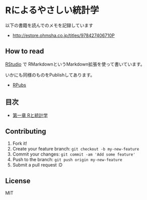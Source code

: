 # Rによるやさしい統計学

以下の書籍を読んでのメモを記録しています

* http://estore.ohmsha.co.jp/titles/978427406710P

## How to read

[RStudio](http://www.rstudio.com/ "RStudio") で RMarkdownというMarkdown拡張を使って書いています。

いかにも同様のものをPublishしてあります。

* [RPubs](http://rpubs.com/azu "RPubs")

## 目次

- [第一章 Rと統計学](http://rpubs.com/azu/stats_with_R_1 "RPubs - Rによるやさしい統計学 - 第一章 Rと統計学")

## Contributing

1. Fork it!
2. Create your feature branch: `git checkout -b my-new-feature`
3. Commit your changes: `git commit -am 'Add some feature'`
4. Push to the branch: `git push origin my-new-feature`
5. Submit a pull request :D

## License

MIT